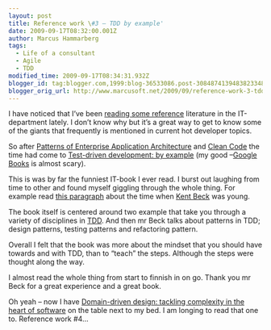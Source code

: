 ```yaml
---
layout: post
title: Reference work \#3 – TDD by example'
date: 2009-09-17T08:32:00.001Z
author: Marcus Hammarberg
tags:
  - Life of a consultant
  - Agile
  - TDD
modified_time: 2009-09-17T08:34:31.932Z
blogger_id: tag:blogger.com,1999:blog-36533086.post-3084874139483823348
blogger_orig_url: http://www.marcusoft.net/2009/09/reference-work-3-tdd-by-example.html
---
```




I have noticed that I’ve been
<a href="http://www.marcusoft.net/2009/07/parental-leave-reading.html"
target="_blank">reading some reference</a> literature in the
IT-department lately. I don’t know why but it’s a great way to get to
know some of the giants that frequently is mentioned in current hot
developer topics.

So after <a
href="http://books.google.se/books?id=FyWZt5DdvFkC&amp;dq=Patterns+of+Enterprise+Architecture&amp;printsec=frontcover&amp;source=bl&amp;ots=eEBsZAYx9w&amp;sig=TNqgtVMmDoTg8GVttcoC3YlNR4E&amp;hl=sv&amp;ei=KvKxSqGpKpGk4Qb_4JjEDg&amp;sa=X&amp;oi=book_result&amp;ct=result&amp;resnum=3#v=onepage&amp;q=&amp;f=false"
target="_blank">Patterns of Enterprise Application Architecture</a> and
<a
href="http://books.google.se/books?id=dwSfGQAACAAJ&amp;dq=Clean+Code&amp;ei=SfKxStnQM6XCywSpjpHrAg"
target="_blank">Clean Code</a> the time had come to <a
href="http://books.google.se/books?id=gFgnde_vwMAC&amp;pg=PR12&amp;dq=TDD+by+example&amp;ei=YfKxSuCrKKbAygS7s8CvAw#v=onepage&amp;q=TDD%20by%20example&amp;f=false"
target="_blank">Test-driven development: by example</a> (my good
–<a href="http://books.google.se/books" target="_blank">Google Books</a>
is almost scary).

This is was by far the funniest IT-book I ever read. I burst out
laughing from time to other and found myself giggling through the whole
thing. For example read <a
href="http://books.google.se/books?id=gFgnde_vwMAC&amp;pg=PR12&amp;dq=TDD+by+example&amp;ei=YfKxSuCrKKbAygS7s8CvAw#v=onepage&amp;q=young%20programmer&amp;f=false"
target="_blank">this paragraph</a> about the time when
<a href="http://en.wikipedia.org/wiki/Kent_Beck" target="_blank">Kent
Beck</a> was young.

The book itself is centered around two example that take you through a
variety of disciplines in
<a href="http://en.wikipedia.org/wiki/Test-driven_development"
target="_blank">TDD</a>. And then mr Beck talks about patterns in TDD;
design patterns, testing patterns and refactoring pattern.

Overall I felt that the book was more about the mindset that you should
have towards and with TDD, than to “teach” the steps. Although the steps
were thought along the way.

I almost read the whole thing from start to finnish in on go. Thank you
mr Beck for a great experience and a great book.

Oh yeah – now I have <a
href="http://books.google.se/books?id=7dlaMs0SECsC&amp;dq=domain+driven+design+evans&amp;printsec=frontcover&amp;source=bn&amp;hl=sv&amp;ei=TPSxSur8FtzKjAeql6XVCw&amp;sa=X&amp;oi=book_result&amp;ct=result&amp;resnum=4#v=onepage&amp;q=&amp;f=false"
target="_blank">Domain-driven design: tackling complexity in the heart
of software</a> on the table next to my bed. I am longing to read that
one to. Reference work \#4…
